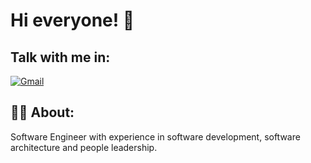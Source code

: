 # Hi everyone! 👋

## Talk with me in:

[![Gmail](https://img.shields.io/badge/-wilcatarino@gmail.com-449444?style=flat-square&labelColor=449444&logo=gmail&logoColor=white&link=wilcatarino@gmail.com)](mailto:wilcatarino@gmail.com)

## 🧑‍💻 About:

Software Engineer with experience in software development, software architecture and people leadership.
